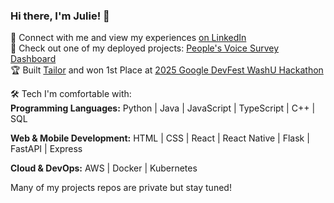 ### Hi there, I'm Julie! 👋

📄 Connect with me and view my experiences [on LinkedIn](https://www.linkedin.com/in/julie-baguio/)  
🚀 Check out one of my deployed projects: [People's Voice Survey Dashboard](http://3.14.111.167/)  
🏆 Built [Tailor](https://github.com/aaronhubhachen/tailor) and won 1st Place at [2025 Google DevFest WashU Hackathon](https://gdg.community.dev/events/details/google-gdg-on-campus-washington-university-in-st-louis-st-louis-united-states-presents-devfest-washu-2025/)


🛠️ Tech I'm comfortable with:  
**Programming Languages:**
Python | Java | JavaScript | TypeScript | C++ | SQL

**Web & Mobile Development:**
HTML | CSS | React | React Native | Flask | FastAPI | Express

**Cloud & DevOps:**
AWS | Docker | Kubernetes




Many of my projects repos are private but stay tuned!

<!--
**julesebags/julesebags** is a ✨ _special_ ✨ repository because its `README.md` (this file) appears on your GitHub profile.

Here are some ideas to get you started:

- 🔭 I’m currently working on ...
- 🌱 I’m currently learning ...
- 👯 I’m looking to collaborate on ...
- 🤔 I’m looking for help with ...
- 💬 Ask me about ...
- 📫 How to reach me: ...
- 😄 Pronouns: ...
- ⚡ Fun fact: ...
-->
